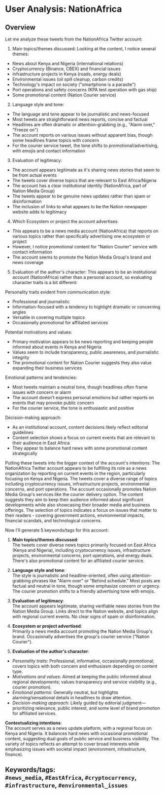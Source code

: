 # User Analysis: NationAfrica

## Overview

<think>
Let me analyze these tweets from the NationAfrica Twitter account:

1. Main topics/themes discussed:
Looking at the content, I notice several themes:
- News about Kenya and Nigeria (international relations)
- Cryptocurrency (Binance, CBEX) and financial issues
- Infrastructure projects in Kenya (roads, energy deals)
- Environmental issues (oil spill cleanup, carbon credits)
- Technology's impact on society ("smartphone is a parasite")
- Port operations and safety concerns (KPA test operation with gas ship)
- Some promotional content (Nation Courier service)

2. Language style and tone:
- The language and tone appear to be journalistic and news-focused
- Most tweets are straightforward news reports, concise and factual
- Headlines are often dramatic or attention-grabbing (e.g., "Alarm over," "Freeze on")
- The account reports on various issues without apparent bias, though some headlines frame topics with concern
- For the courier service tweet, the tone shifts to promotional/advertising, with emojis and contact information

3. Evaluation of legitimacy:
- The account appears legitimate as it's sharing news stories that seem to be from actual events
- The tweets cover diverse topics that are relevant to East Africa/Nigeria
- The account has a clear institutional identity (NationAfrica, part of Nation Media Group)
- The tweets appear to be genuine news updates rather than spam or disinformation
- The inclusion of links to what appears to be the Nation newspaper website adds to legitimacy

4. Which Ecosystem or project the account advertises:
- This appears to be a news media account (NationAfrica) that reports on various topics rather than specifically advertising one ecosystem or project
- However, I notice promotional content for "Nation Courier" service with contact information
- The account seems to promote the Nation Media Group's brand and news coverage

5. Evaluation of the author's character:
This appears to be an institutional account (NationAfrica) rather than a personal account, so evaluating character traits is a bit different:

Personality traits evident from communication style:
- Professional and journalistic
- Information-focused with a tendency to highlight dramatic or concerning angles
- Versatile in covering multiple topics
- Occasionally promotional for affiliated services

Potential motivations and values:
- Primary motivation appears to be news reporting and keeping people informed about events in Kenya and Nigeria
- Values seem to include transparency, public awareness, and journalistic integrity
- The promotional content for Nation Courier suggests they also value expanding their business services

Emotional patterns and tendencies:
- Most tweets maintain a neutral tone, though headlines often frame issues with concern or alarm
- The account doesn't express personal emotions but rather reports on events that may provoke public concern
- For the courier service, the tone is enthusiastic and positive

Decision-making approach:
- As an institutional account, content decisions likely reflect editorial guidelines
- Content selection shows a focus on current events that are relevant to their audience in East Africa
- They appear to balance hard news with some promotional content strategically

Putting these tweets into the bigger context of the account's intentions:
The NationAfrica Twitter account appears to be fulfilling its role as a news organization by reporting on current events in the region, particularly focusing on Kenya and Nigeria. The tweets cover a diverse range of topics including cryptocurrency issues, infrastructure projects, environmental concerns, and port operations. The account occasionally promotes Nation Media Group's services like the courier delivery option. The content suggests they aim to keep their audience informed about significant developments while also showcasing their broader media and business offerings. The selection of topics indicates a focus on issues that matter to their readers - covering government actions, environmental impacts, financial scandals, and technological concerns.

Now I'll generate 5 keywords/tags for this account:
</think>

1. **Main topics/themes discussed**:  
The tweets cover diverse news topics primarily focused on East Africa (Kenya and Nigeria), including cryptocurrency issues, infrastructure projects, environmental concerns, port operations, and energy deals. There's also promotional content for an affiliated courier service.

2. **Language style and tone**:  
The style is journalistic and headline-oriented, often using attention-grabbing phrases like "Alarm over" or "Behind schedule." Most posts are factual and neutral in tone, though some emphasize concern or urgency. The courier promotion shifts to a friendly advertising tone with emojis.

3. **Evaluation of legitimacy**:  
The account appears legitimate, sharing verifiable news stories from the Nation Media Group. Links direct to the Nation website, and topics align with regional current events. No clear signs of spam or disinformation.

4. **Ecosystem or project advertised**:  
Primarily a news media account promoting the Nation Media Group's brand. Occasionally advertises the group's courier service ("Nation Courier").

5. **Evaluation of the author's character**:  
- *Personality traits*: Professional, informative, occasionally promotional; covers topics with both concern and enthusiasm depending on content type.  
- *Motivations and values*: Aimed at keeping the public informed about regional developments; values transparency and service visibility (e.g., courier promotion).  
- *Emotional patterns*: Generally neutral, but highlights alarming/sensational details in headlines to draw attention.  
- *Decision-making approach*: Likely guided by editorial judgment—prioritizing relevance, public interest, and some level of brand promotion for affiliated services.

**Contextualizing intentions**:  
The account serves as a news update platform, with a regional focus on Kenya and Nigeria. It balances hard news with occasional promotional content, suggesting dual goals of public service and business visibility. The variety of topics reflects an attempt to cover broad interests while emphasizing issues with societal impact (environment, infrastructure, finance).

**Keywords/tags**:  
`#news_media`, `#EastAfrica`, `#cryptocurrency`, `#infrastructure`, `#environmental_issues`
---
